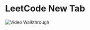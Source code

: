 # LeetCode New Tab

<img src='https://github.com/Cole-Hartman/leetcode-new-tab/public/img1' title='Video Walkthrough' width='' alt='Video Walkthrough' />


